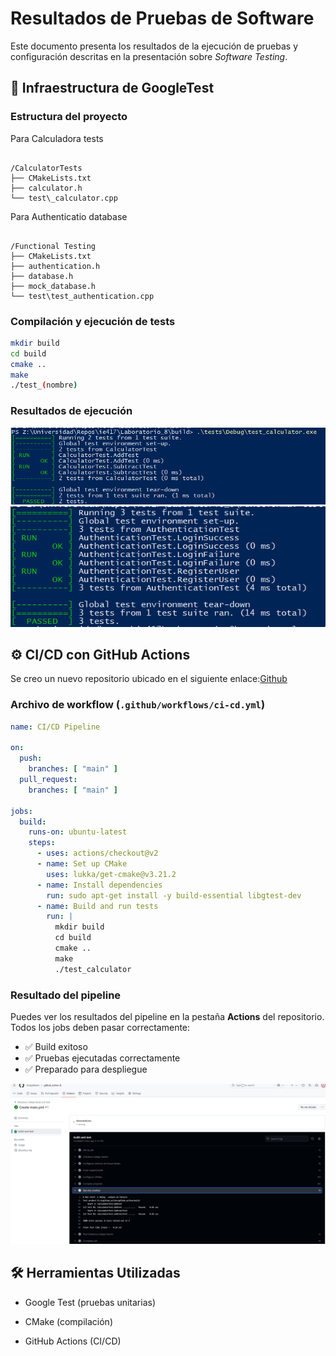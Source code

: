 # Resultados de Pruebas de Software

Este documento presenta los resultados de la ejecución de pruebas y configuración descritas en la presentación sobre *Software Testing*.

## 🔧 Infraestructura de GoogleTest

### Estructura del proyecto


Para Calculadora tests
```

/CalculatorTests
├── CMakeLists.txt
├── calculator.h
└── test\_calculator.cpp

````
Para Authenticatio database
```

/Functional Testing
├── CMakeLists.txt
├── authentication.h
├── database.h
├── mock_database.h
└── test\test_authentication.cpp

````
### Compilación y ejecución de tests

```bash
mkdir build
cd build
cmake ..
make
./test_(nombre)
````

### Resultados de ejecución

![Resultado](test1.png)
![Resultado](test2.png)

## ⚙️ CI/CD con GitHub Actions

Se creo un nuevo repositorio ubicado en el siguiente enlace:[Github](https://github.com/KrispyRaven/github_action)


### Archivo de workflow (`.github/workflows/ci-cd.yml`)

```yaml
name: CI/CD Pipeline

on:
  push:
    branches: [ "main" ]
  pull_request:
    branches: [ "main" ]

jobs:
  build:
    runs-on: ubuntu-latest
    steps:
      - uses: actions/checkout@v2
      - name: Set up CMake
        uses: lukka/get-cmake@v3.21.2
      - name: Install dependencies
        run: sudo apt-get install -y build-essential libgtest-dev
      - name: Build and run tests
        run: |
          mkdir build
          cd build
          cmake ..
          make
          ./test_calculator
```

### Resultado del pipeline

Puedes ver los resultados del pipeline en la pestaña **Actions** del repositorio. Todos los jobs deben pasar correctamente:

* ✅ Build exitoso
* ✅ Pruebas ejecutadas correctamente
* ✅ Preparado para despliegue

![Resultado](testgit.png)

## 🛠 Herramientas Utilizadas

* Google Test (pruebas unitarias)
* CMake (compilación)

* GitHub Actions (CI/CD)



